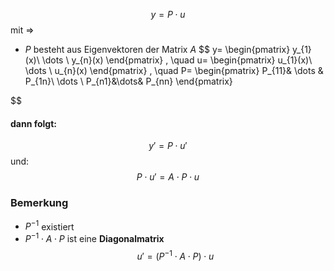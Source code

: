 $$
y=P\cdot u
$$
mit => 
- $P$ besteht aus Eigenvektoren der Matrix $A$
$$
y=
\begin{pmatrix}
y_{1}(x)\\
\dots \\
y_{n}(x) 
\end{pmatrix}
, \quad u=
\begin{pmatrix}
u_{1}(x)\\
\dots \\
u_{n}(x)
\end{pmatrix}
, \quad P=
\begin{pmatrix}
P_{11}& \dots & P_{1n}\\
\dots \\
P_{n1}&\dots& P_{nn}
\end{pmatrix}

$$

#### dann folgt:
$$
y'=P\cdot u'
$$
und:
$$
P\cdot u'=A\cdot P\cdot u
$$

### Bemerkung
- $P^{-1}$ existiert 
- $P^{-1}\cdot A\cdot P$ ist eine **Diagonalmatrix**
$$
u'=(P^{-1}\cdot A\cdot P)\cdot u
$$